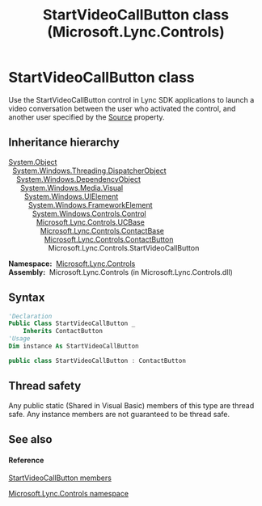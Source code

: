﻿---
title: StartVideoCallButton class (Microsoft.Lync.Controls)
TOCTitle: StartVideoCallButton class
ms:assetid: T:Microsoft.Lync.Controls.StartVideoCallButton_DI_3_UC_OCS14MrefLyncWPF
ms:mtpsurl: https://msdn.microsoft.com/en-us/library/microsoft.lync.controls.startvideocallbutton_di_3_uc_ocs14mreflyncwpf(v=office.15)
ms:contentKeyID: 48597502
ms.date: 07/28/2014
mtps_version: v=office.15
f1_keywords:
- Microsoft.Lync.Controls.StartVideoCallButton
dev_langs:
- CSharp
- JScript
- VB
- other
---

# StartVideoCallButton class

Use the StartVideoCallButton control in Lync SDK applications to launch a video conversation between the user who activated the control, and another user specified by the [Source](contactbase-source-property-microsoft-lync-controls_1.md) property.

## Inheritance hierarchy

[System.Object](http://msdn2.microsoft.com/en-us/library/e5kfa45b)  
  [System.Windows.Threading.DispatcherObject](http://msdn2.microsoft.com/en-us/library/ms615925)  
    [System.Windows.DependencyObject](http://msdn2.microsoft.com/en-us/library/ms589309)  
      [System.Windows.Media.Visual](http://msdn2.microsoft.com/en-us/library/ms635637)  
        [System.Windows.UIElement](http://msdn2.microsoft.com/en-us/library/ms590078)  
          [System.Windows.FrameworkElement](http://msdn2.microsoft.com/en-us/library/ms602714)  
            [System.Windows.Controls.Control](http://msdn2.microsoft.com/en-us/library/ms609826)  
              [Microsoft.Lync.Controls.UCBase](ucbase-class-microsoft-lync-controls_1.md)  
                [Microsoft.Lync.Controls.ContactBase](contactbase-class-microsoft-lync-controls_1.md)  
                  [Microsoft.Lync.Controls.ContactButton](contactbutton-class-microsoft-lync-controls_1.md)  
                    Microsoft.Lync.Controls.StartVideoCallButton  

**Namespace:**  [Microsoft.Lync.Controls](microsoft-lync-controls-namespace_1.md)  
**Assembly:**  Microsoft.Lync.Controls (in Microsoft.Lync.Controls.dll)

## Syntax

``` vb
'Declaration
Public Class StartVideoCallButton _
    Inherits ContactButton
'Usage
Dim instance As StartVideoCallButton
```

``` csharp
public class StartVideoCallButton : ContactButton
```

## Thread safety

Any public static (Shared in Visual Basic) members of this type are thread safe. Any instance members are not guaranteed to be thread safe.

## See also

#### Reference

[StartVideoCallButton members](startvideocallbutton-members-microsoft-lync-controls_1.md)

[Microsoft.Lync.Controls namespace](microsoft-lync-controls-namespace_1.md)

